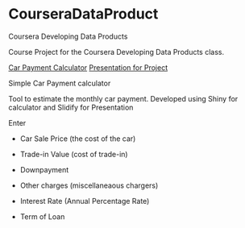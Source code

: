 # CourseraDataProduct
Coursera Developing Data Products

Course Project for the Coursera Developing Data Products class.



[Car Payment Calculator](https://github.com/csantill/CourseraDataProduct)
[Presentation for Project](http://csantill.github.io/DataProductPresentation/)

Simple Car Payment calculator 

Tool to estimate the monthly car payment.
Developed using Shiny for calculator and Slidify for Presentation 


Enter 

* Car Sale Price (the cost of the car)

* Trade-in Value (cost of trade-in)

* Downpayment

* Other charges (miscellaneaous chargers)

* Interest Rate (Annual Percentage Rate)

* Term of Loan
